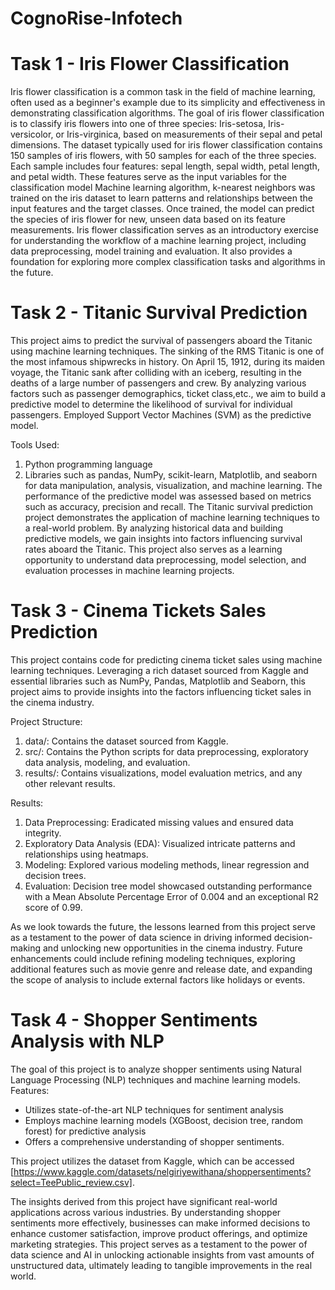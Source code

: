 # CognoRise-Infotech

# Task 1 - Iris Flower Classification
Iris flower classification is a common task in the field of machine learning, often used as a beginner's example due to its simplicity and effectiveness in demonstrating classification algorithms. The goal of iris flower classification is to classify iris flowers into one of three species: Iris-setosa, Iris-versicolor, or Iris-virginica, based on measurements of their sepal and petal dimensions.
The dataset typically used for iris flower classification contains 150 samples of iris flowers, with 50 samples for each of the three species. Each sample includes four features: sepal length, sepal width, petal length, and petal width. These features serve as the input variables for the classification model
Machine learning algorithm, k-nearest neighbors was trained on the iris dataset to learn patterns and relationships between the input features and the target classes. Once trained, the model can predict the species of iris flower for new, unseen data based on its feature measurements.
Iris flower classification serves as an introductory exercise for understanding the workflow of a machine learning project, including data preprocessing, model training and evaluation. It also provides a foundation for exploring more complex classification tasks and algorithms in the future.

# Task 2 - Titanic Survival Prediction
This project aims to predict the survival of passengers aboard the Titanic using machine learning techniques. The sinking of the RMS Titanic is one of the most infamous shipwrecks in history. On April 15, 1912, during its maiden voyage, the Titanic sank after colliding with an iceberg, resulting in the deaths of a large number of passengers and crew. By analyzing various factors such as passenger demographics, ticket class,etc., we aim to build a predictive model to determine the likelihood of survival for individual passengers.
Employed Support Vector Machines (SVM) as the predictive model.

Tools Used:
1) Python programming language
2) Libraries such as pandas, NumPy, scikit-learn, Matplotlib, and seaborn for data manipulation, analysis, visualization, and machine learning.
The performance of the predictive model was assessed based on metrics such as accuracy, precision and recall.
The Titanic survival prediction project demonstrates the application of machine learning techniques to a real-world problem. By analyzing historical data and building predictive models, we gain insights into factors influencing survival rates aboard the Titanic. This project also serves as a learning opportunity to understand data preprocessing, model selection, and evaluation processes in machine learning projects.

# Task 3 -  Cinema Tickets Sales Prediction
This project contains code for predicting cinema ticket sales using machine learning techniques. Leveraging a rich dataset sourced from Kaggle and essential libraries such as NumPy, Pandas, Matplotlib and Seaborn, this project aims to provide insights into the factors influencing ticket sales in the cinema industry. 

Project Structure:
1) data/: Contains the dataset sourced from Kaggle.
2) src/: Contains the Python scripts for data preprocessing, exploratory data analysis, modeling, and evaluation.
3) results/: Contains visualizations, model evaluation metrics, and any other relevant results.

Results:
1) Data Preprocessing: Eradicated missing values and ensured data integrity.
2) Exploratory Data Analysis (EDA): Visualized intricate patterns and relationships using heatmaps.
3) Modeling: Explored various modeling methods, linear regression and decision trees.
4) Evaluation: Decision tree model showcased outstanding performance with a Mean Absolute Percentage Error of 0.004 and an exceptional R2 score of 0.99.

As we look towards the future, the lessons learned from this project serve as a testament to the power of data science in driving informed decision-making and unlocking new opportunities in the cinema industry. Future enhancements could include refining modeling techniques, exploring additional features such as movie genre and release date, and expanding the scope of analysis to include external factors like holidays or events.

# Task 4 - Shopper Sentiments Analysis with NLP
The goal of this project is to analyze shopper sentiments using Natural Language Processing (NLP) techniques and machine learning models.
Features:
- Utilizes state-of-the-art NLP techniques for sentiment analysis
- Employs machine learning models (XGBoost, decision tree, random forest) for predictive analysis
- Offers a comprehensive understanding of shopper sentiments. 

This project utilizes the dataset from Kaggle, which can be accessed [https://www.kaggle.com/datasets/nelgiriyewithana/shoppersentiments?select=TeePublic_review.csv].

The insights derived from this project have significant real-world applications across various industries. By understanding shopper sentiments more effectively, businesses can make informed decisions to enhance customer satisfaction, improve product offerings, and optimize marketing strategies. This project serves as a testament to the power of data science and AI in unlocking actionable insights from vast amounts of unstructured data, ultimately leading to tangible improvements in the real world.


